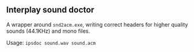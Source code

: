 ## Interplay sound doctor

A wrapper around `snd2acm.exe`, writing correct headers for higher quality sounds (44.1KHz) and mono files.

Usage: `ipsdoc sound.wav sound.acm`
